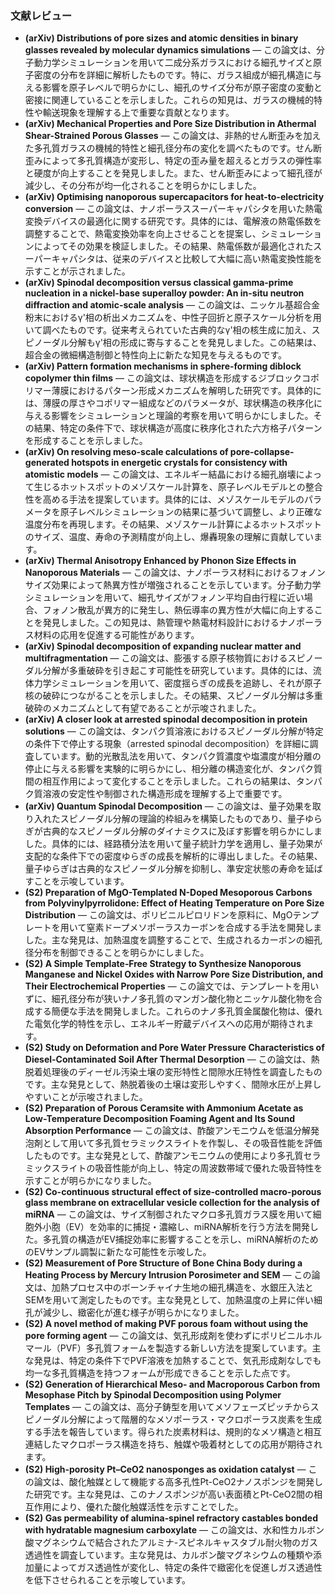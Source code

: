 ### 文献レビュー
- **(arXiv) Distributions of pore sizes and atomic densities in binary glasses revealed by molecular dynamics simulations** — この論文は、分子動力学シミュレーションを用いて二成分系ガラスにおける細孔サイズと原子密度の分布を詳細に解析したものです。特に、ガラス組成が細孔構造に与える影響を原子レベルで明らかにし、細孔のサイズ分布が原子密度の変動と密接に関連していることを示しました。これらの知見は、ガラスの機械的特性や輸送現象を理解する上で重要な貢献となります。
- **(arXiv) Mechanical Properties and Pore Size Distribution in Athermal Shear-Strained Porous Glasses** — この論文は、非熱的せん断歪みを加えた多孔質ガラスの機械的特性と細孔径分布の変化を調べたものです。せん断歪みによって多孔質構造が変形し、特定の歪み量を超えるとガラスの弾性率と硬度が向上することを発見しました。また、せん断歪みによって細孔径が減少し、その分布が均一化されることを明らかにしました。
- **(arXiv) Optimising nanoporous supercapacitors for heat-to-electricity conversion** — この論文は、ナノポーラススーパーキャパシタを用いた熱電変換デバイスの最適化に関する研究です。具体的には、電解液の熱電係数を調整することで、熱電変換効率を向上させることを提案し、シミュレーションによってその効果を検証しました。その結果、熱電係数が最適化されたスーパーキャパシタは、従来のデバイスと比較して大幅に高い熱電変換性能を示すことが示されました。
- **(arXiv) Spinodal decomposition versus classical gamma-prime nucleation in a nickel-base superalloy powder: An in-situ neutron diffraction and atomic-scale analysis** — この論文は、ニッケル基超合金粉末におけるγ'相の析出メカニズムを、中性子回折と原子スケール分析を用いて調べたものです。従来考えられていた古典的なγ'相の核生成に加え、スピノーダル分解もγ'相の形成に寄与することを発見しました。この結果は、超合金の微細構造制御と特性向上に新たな知見を与えるものです。
- **(arXiv) Pattern formation mechanisms in sphere-forming diblock copolymer thin films** — この論文は、球状構造を形成するジブロックコポリマー薄膜におけるパターン形成メカニズムを解明した研究です。具体的には、薄膜の厚さやコポリマー組成などのパラメータが、球状構造の秩序化に与える影響をシミュレーションと理論的考察を用いて明らかにしました。その結果、特定の条件下で、球状構造が高度に秩序化された六方格子パターンを形成することを示しました。
- **(arXiv) On resolving meso-scale calculations of pore-collapse-generated hotspots in energetic crystals for consistency with atomistic models** — この論文は、エネルギー結晶における細孔崩壊によって生じるホットスポットのメゾスケール計算を、原子レベルモデルとの整合性を高める手法を提案しています。具体的には、メゾスケールモデルのパラメータを原子レベルシミュレーションの結果に基づいて調整し、より正確な温度分布を再現します。その結果、メゾスケール計算によるホットスポットのサイズ、温度、寿命の予測精度が向上し、爆轟現象の理解に貢献しています。
- **(arXiv) Thermal Anisotropy Enhanced by Phonon Size Effects in Nanoporous Materials** — この論文は、ナノポーラス材料におけるフォノンサイズ効果によって熱異方性が増強されることを示しています。分子動力学シミュレーションを用いて、細孔サイズがフォノン平均自由行程に近い場合、フォノン散乱が異方的に発生し、熱伝導率の異方性が大幅に向上することを発見しました。この知見は、熱管理や熱電材料設計におけるナノポーラス材料の応用を促進する可能性があります。
- **(arXiv) Spinodal decomposition of expanding nuclear matter and multifragmentation** — この論文は、膨張する原子核物質におけるスピノーダル分解が多重破砕を引き起こす可能性を研究しています。具体的には、流体力学シミュレーションを用いて、密度揺らぎの成長を追跡し、それが原子核の破砕につながることを示しました。その結果、スピノーダル分解は多重破砕のメカニズムとして有望であることが示唆されました。
- **(arXiv) A closer look at arrested spinodal decomposition in protein solutions** — この論文は、タンパク質溶液におけるスピノーダル分解が特定の条件下で停止する現象（arrested spinodal decomposition）を詳細に調査しています。動的光散乱法を用いて、タンパク質濃度や塩濃度が相分離の停止に与える影響を実験的に明らかにし、相分離の構造変化が、タンパク質間の相互作用によって変化することを示しました。これらの結果は、タンパク質溶液の安定性や制御された構造形成を理解する上で重要です。
- **(arXiv) Quantum Spinodal Decomposition** — この論文は、量子効果を取り入れたスピノーダル分解の理論的枠組みを構築したものであり、量子ゆらぎが古典的なスピノーダル分解のダイナミクスに及ぼす影響を明らかにしました。具体的には、経路積分法を用いて量子統計力学を適用し、量子効果が支配的な条件下での密度ゆらぎの成長を解析的に導出しました。その結果、量子ゆらぎは古典的なスピノーダル分解を抑制し、準安定状態の寿命を延ばすことを示唆しています。
- **(S2) Preparation of MgO-Templated N-Doped Mesoporous Carbons from Polyvinylpyrrolidone: Effect of Heating Temperature on Pore Size Distribution** — この論文は、ポリビニルピロリドンを原料に、MgOテンプレートを用いて窒素ドープメソポーラスカーボンを合成する手法を開発しました。主な発見は、加熱温度を調整することで、生成されるカーボンの細孔径分布を制御できることを明らかにしました。
- **(S2) A Simple Template‐Free Strategy to Synthesize Nanoporous Manganese and Nickel Oxides with Narrow Pore Size Distribution, and Their Electrochemical Properties** — この論文では、テンプレートを用いずに、細孔径分布が狭いナノ多孔質のマンガン酸化物とニッケル酸化物を合成する簡便な手法を開発しました。これらのナノ多孔質金属酸化物は、優れた電気化学的特性を示し、エネルギー貯蔵デバイスへの応用が期待されます。
- **(S2) Study on Deformation and Pore Water Pressure Characteristics of Diesel-Contaminated Soil After Thermal Desorption** — この論文は、熱脱着処理後のディーゼル汚染土壌の変形特性と間隙水圧特性を調査したものです。主な発見として、熱脱着後の土壌は変形しやすく、間隙水圧が上昇しやすいことが示唆されました。
- **(S2) Preparation of Porous Ceramsite with Ammonium Acetate as Low-Temperature Decomposition Foaming Agent and Its Sound Absorption Performance** — この論文は、酢酸アンモニウムを低温分解発泡剤として用いて多孔質セラミックスライトを作製し、その吸音性能を評価したものです。主な発見として、酢酸アンモニウムの使用により多孔質セラミックスライトの吸音性能が向上し、特定の周波数帯域で優れた吸音特性を示すことが明らかになりました。
- **(S2) Co-continuous structural effect of size-controlled macro-porous glass membrane on extracellular vesicle collection for the analysis of miRNA** — この論文は、サイズ制御されたマクロ多孔質ガラス膜を用いて細胞外小胞（EV）を効率的に捕捉・濃縮し、miRNA解析を行う方法を開発した。多孔質の構造がEV捕捉効率に影響することを示し、miRNA解析のためのEVサンプル調製に新たな可能性を示唆した。
- **(S2) Measurement of Pore Structure of Bone China Body during a Heating Process by Mercury Intrusion Porosimeter and SEM** — この論文は、加熱プロセス中のボーンチャイナ生地の細孔構造を、水銀圧入法とSEMを用いて測定したものです。主な発見として、加熱温度の上昇に伴い細孔が減少し、緻密化が進む様子が明らかになりました。
- **(S2) A novel method of making PVF porous foam without using the pore forming agent** — この論文は、気孔形成剤を使わずにポリビニルホルマール（PVF）多孔質フォームを製造する新しい方法を提案しています。主な発見は、特定の条件下でPVF溶液を加熱することで、気孔形成剤なしでも均一な多孔質構造を持つフォームが形成できることを示した点です。
- **(S2) Generation of Hierarchical Meso‐ and Macroporous Carbon from Mesophase Pitch by Spinodal Decomposition using Polymer Templates** — この論文は、高分子鋳型を用いてメソフェーズピッチからスピノーダル分解によって階層的なメソポーラス・マクロポーラス炭素を生成する手法を報告しています。得られた炭素材料は、規則的なメソ構造と相互連結したマクロポーラス構造を持ち、触媒や吸着材としての応用が期待されます。
- **(S2) High-porosity Pt–CeO2 nanosponges as oxidation catalyst** — この論文は、酸化触媒として機能する高多孔性Pt-CeO2ナノスポンジを開発した研究です。主な発見は、このナノスポンジが高い表面積とPt-CeO2間の相互作用により、優れた酸化触媒活性を示すことでした。
- **(S2) Gas permeability of alumina‐spinel refractory castables bonded with hydratable magnesium carboxylate** — この論文は、水和性カルボン酸マグネシウムで結合されたアルミナ-スピネルキャスタブル耐火物のガス透過性を調査しています。主な発見は、カルボン酸マグネシウムの種類や添加量によってガス透過性が変化し、特定の条件で緻密化を促進しガス透過性を低下させられることを示唆しています。